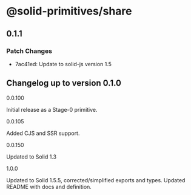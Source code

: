 # @solid-primitives/share

## 0.1.1

### Patch Changes

- 7ac41ed: Update to solid-js version 1.5

## Changelog up to version 0.1.0

0.0.100

Initial release as a Stage-0 primitive.

0.0.105

Added CJS and SSR support.

0.0.150

Updated to Solid 1.3

1.0.0

Updated to Solid 1.5.5, corrected/simplified exports and types. Updated README with docs and definition.
